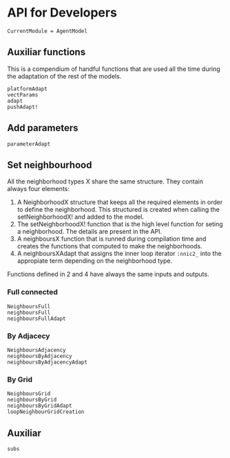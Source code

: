 # API for Developers

```@meta
CurrentModule = AgentModel
```

## Auxiliar functions
This is a compendium of handful functions that are used all the time during the adaptation of the rest of the models.
```@docs
platformAdapt
vectParams
adapt
pushAdapt!
```

## Add parameters
```@docs
parameterAdapt
```

## Set neighbourhood
All the neighborhood types X share the same structure. They contain always four elements:
  1. A NeighborhoodX structure that keeps all the required elements in order to define the neighborhood. This structured is created when calling the setNeighborhoodX! and added to the model.
  2. The setNeighborhoodX! function that is the high level function for seting a neighborhood. The details are present in the API.
  3. A neighboursX function that is runned during compilation time and creates the functions that computed to make the neighborhoods.
  4. A neighboursXAdapt that assigns the inner loop iterator `:nnic2_` into the appropiate term depending on the neighborhood type.

Functions defined in 2 and 4 have always the same inputs and outputs.

### Full connected
```@docs
NeighboursFull
neighboursFull
neighboursFullAdapt
```

### By Adjacecy
```@docs
NeighboursAdjacency
neighboursByAdjacency
neighboursByAdjacencyAdapt
```

### By Grid
```@docs
NeighboursGrid
neighboursByGrid
neighboursByGridAdapt
loopNeighbourGridCreation
```

## Auxiliar
```@docs
subs
```
